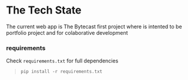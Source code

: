 # The Tech State

The current web app is The Bytecast first project where is intented
to be portfolio project and for colaborative development

### requirements
Check `requirements.txt` for full dependencies 
> `pip install -r requirements.txt`





